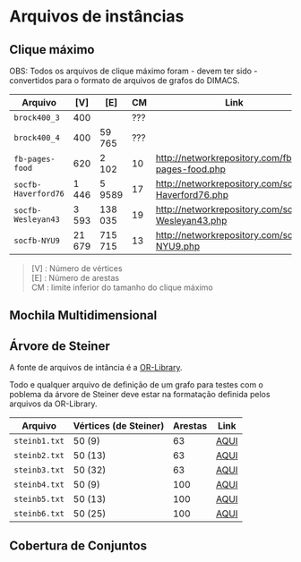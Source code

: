 # Arquivos de instâncias

## Clique máximo

OBS: Todos os arquivos de clique máximo foram - devem ter sido - convertidos para o formato
de arquivos de grafos do DIMACS.

Arquivo            |   [V]  |   [E]   | CM | Link
-------------------|--------|---------|-----|---
`brock400_3`       |    400 |         | ??? | 
`brock400_4`       |    400 |  59 765 | ??? | 
`fb-pages-food`    |    620 |   2 102 |  10 | http://networkrepository.com/fb-pages-food.php
`socfb-Haverford76`|  1 446 |  5 9589 |  17 | http://networkrepository.com/socfb-Haverford76.php
`socfb-Wesleyan43` |  3 593 | 138 035 |  19 | http://networkrepository.com/socfb-Wesleyan43.php
`socfb-NYU9`       | 21 679 | 715 715 |  13 | http://networkrepository.com/socfb-NYU9.php

> [V]   : Número de vértices <br>
> [E]   : Número de arestas <br>
> CM    : limite inferior do tamanho do clique máximo

## Mochila Multidimensional

## Árvore de Steiner

A fonte de arquivos de intância é a
[OR-Library](http://people.brunel.ac.uk/~mastjjb/jeb/orlib/files/).

Todo e qualquer arquivo de definição de um grafo para testes com o poblema da
árvore de Steiner deve estar na formatação definida pelos arquivos da OR-Library.

Arquivo         | Vértices (de Steiner)| Arestas | Link 
----------------|----------------------|---------|------
`steinb1.txt`   | 50   (9)             | 63      | [AQUI](http://people.brunel.ac.uk/~mastjjb/jeb/orlib/files/steinb1.txt)
`steinb2.txt`   | 50   (13)            | 63      | [AQUI](http://people.brunel.ac.uk/~mastjjb/jeb/orlib/files/steinb2.txt)
`steinb3.txt`   | 50   (32)            | 63      | [AQUI](http://people.brunel.ac.uk/~mastjjb/jeb/orlib/files/steinb3.txt)
`steinb4.txt`   | 50   (9)             | 100     | [AQUI](http://people.brunel.ac.uk/~mastjjb/jeb/orlib/files/steinb4.txt)
`steinb5.txt`   | 50   (13)            | 100     | [AQUI](http://people.brunel.ac.uk/~mastjjb/jeb/orlib/files/steinb5.txt)
`steinb6.txt`   | 50   (25)            | 100     | [AQUI](http://people.brunel.ac.uk/~mastjjb/jeb/orlib/files/steinb6.txt)

## Cobertura de Conjuntos